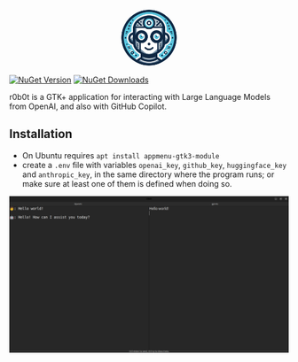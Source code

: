 <p align="center">
  <a href="https://www.nuget.org/packages/r0b0t">
    <img
      src="https://raw.githubusercontent.com/lamg/r0b0t/master/docs/logo.png"
      alt="GTK application to interact with Large Language Models"
      style="border-radius: 50%;width: 100px"
    />
  </a>
</p>

[![NuGet Version][nuget-version]][r0b0t]
[![NuGet Downloads][nuget-downloads]][r0b0t]

r0b0t is a GTK+ application for interacting with Large Language Models from OpenAI, and also with GitHub Copilot.

## Installation

- On Ubuntu requires `apt install appmenu-gtk3-module`
- create a `.env` file with variables `openai_key`, `github_key`, `huggingface_key` and `anthropic_key`, in the same directory where the program runs; or make sure at least one of them is defined when doing so.

![screenshot](./docs/screenshot.png)

[r0b0t]: https://www.nuget.org/packages/r0b0t
[nuget-version]: https://img.shields.io/nuget/v/r0b0t?style=flat-square
[nuget-downloads]: https://img.shields.io/nuget/dt/r0b0t?style=flat-square